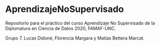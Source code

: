 # AprendizajeNoSupervisado
Repositorio para el práctico del curso Aprendizaje No Supervisado de la Diplomatura en Ciencia de Datos 2020, FAMAF-UNC. 

Grupo 7.
Lucas Didoné, Florencia Margara y Matías Bettera Marcat.
